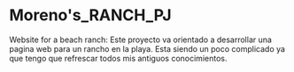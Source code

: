 # Moreno's_RANCH_PJ
Website for a beach ranch:
Este proyecto va orientado a desarrollar una pagina web para un rancho en la playa. 
Esta siendo un poco complicado ya que tengo que refrescar todos mis antiguos conocimientos.
